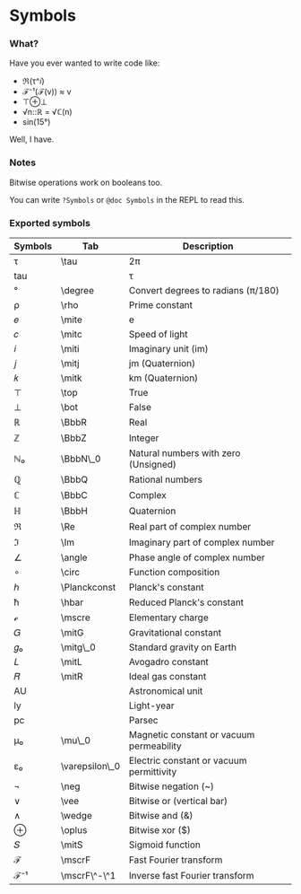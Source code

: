 # Symbols

### What?

Have you ever wanted to write code like:

- ℜ(τ^𝑖)
- ℱ⁻¹(ℱ(v)) ≈ v
- ⊤⊕⊥
- √n::ℝ = √ℂ(n)
- sin(15°)

Well, I have.

### Notes

Bitwise operations work on booleans too.

You can write `?Symbols` or `@doc Symbols` in the REPL to read this.

### Exported symbols

Symbols | Tab  | Description
-------|------|-----------------
τ      | \\tau  | 2π
tau    |        | τ
°      | \\degree | Convert degrees to radians (π/180)
ρ      | \\rho  | Prime constant
𝑒      | \\mite | e
𝑐      | \\mitc | Speed of light
𝑖      | \\miti | Imaginary unit (im)
𝑗      | \\mitj | jm (Quaternion)
𝑘      | \\mitk | km (Quaternion)
⊤      | \\top  | True
⊥      | \\bot  | False
ℝ      | \\BbbR | Real
ℤ      | \\BbbZ | Integer
ℕ₀     | \\BbbN\\_0 | Natural numbers with zero (Unsigned)
ℚ      | \\BbbQ | Rational numbers
ℂ      | \\BbbC | Complex
ℍ      | \\BbbH | Quaternion
ℜ      | \\Re   | Real part of complex number
ℑ      | \\Im   | Imaginary part of complex number
∠      | \\angle | Phase angle of complex number
∘      | \\circ | Function composition
ℎ      | \\Planckconst | Planck's constant
ħ      | \\hbar | Reduced Planck's constant
ℯ      | \\mscre | Elementary charge
𝐺      | \\mitG  | Gravitational constant
𝑔₀     | \\mitg\\_0 | Standard gravity on Earth
𝐿      | \\mitL | Avogadro constant
𝑅      | \\mitR | Ideal gas constant
AU     |       | Astronomical unit
ly     |       | Light-year
pc     |       | Parsec
μ₀     | \\mu\\_0 | Magnetic constant or vacuum permeability
ɛ₀     | \\varepsilon\\_0 | Electric constant or vacuum permittivity
¬      | \\neg | Bitwise negation (~)
∨      | \\vee | Bitwise or (vertical bar)
∧      | \\wedge | Bitwise and (&)
⊕      | \\oplus | Bitwise xor ($)
𝑆      | \\mitS  | Sigmoid function
ℱ      | \\mscrF | Fast Fourier transform
ℱ⁻¹    | \\mscrF\\^-\\^1 | Inverse fast Fourier transform

